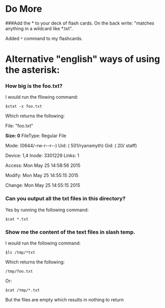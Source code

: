 # Do More

###Add the * to your deck of flash cards. On the back write: "matches anything in a wildcard like *.txt".

Added `*` command to my flashcards.

# Alternative "english" ways of using the asterisk:

### How big is the foo.txt?

I would run the fllowing command:

`$stat -x foo.txt`

Which returns the following:

  File: "foo.txt"
  
  **Size: 0**            FileType: Regular File
  
  Mode: (0644/-rw-r--r--)         Uid: (  501/ryansmyth)  Gid: (   20/   staff)

Device: 1,4   Inode: 3301229    Links: 1

Access: Mon May 25 14:58:56 2015

Modify: Mon May 25 14:55:15 2015

Change: Mon May 25 14:55:15 2015

### Can you output all the txt files in this directory?

Yes by running the following command:

`$cat *.txt`

### Show me the content of the text files in slash temp.

I would run the following command:

`$ls /tmp/*txt`

Which returns the following:

`/tmp/foo.txt`

Or:

`$cat /tmp/*.txt`

But the files are empty which results in nothing to return
